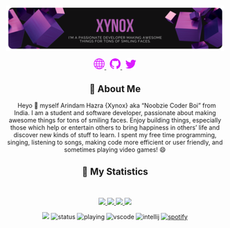 <div align = "center">

<p align="center">
    <a href="https://www.xynox.codes/">
        <img src="./assets/banner.svg" />
    </a>
</p>
<p align="center">
    <a href="https://www.xynox.codes/">
        <img src="./assets/icons/header/website.svg" width="25px" />
    </a>
    &nbsp;
    <a href="https://github.com/XynoxTheDev/">
        <img src="./assets/icons/header/github.svg" width="25px" />
    </a>
    &nbsp;
    <a href="https://twitter.com/Arindamz03/">
        <img src="./assets/icons/header/twitter.svg" width="25px" />
    </a>
</p>



## :bust_in_silhouette: About Me
&nbsp;
Heyo 👋 myself Arindam Hazra {Xynox} aka “Noobzie Coder Boi” from India. I am a student and software developer, passionate about making awesome things for tons of smiling faces. Enjoy building things, especially those which help or entertain others to bring happiness in others’ life and discover new kinds of stuff to learn. I spent my free time programming, singing, listening to songs, making code more efficient or user friendly, and sometimes playing video games! 😄

## 🔖 My Statistics
&nbsp;
<p align="center">
    <a href="https://github.com/XynoxTheDev/">
        <img src="https://github-readme-stats.vercel.app/api?username=XynoxTheDev&hide=issues,prs&count_private=true&show_owner=true&show_icons=true&bg_color=0d1117&title_color=ffffff&text_color=ffffff&icon_color=db1cff&hide_border=true/" />
    </a>
    <a href="https://github.com/XynoxTheDev/">
        <img src="https://github-readme-stats.vercel.app/api/top-langs/?username=XynoxTheDev&layout=compact&count_private=true&langs_count=8&card_width=445&bg_color=0d1117&title_color=ffffff&text_color=ffffff&icon_color=db1cff&hide_border=true/" />
    </a>
    <a href="https://github.com/XynoxTheDev/">
        <img src="https://github-readme-streak-stats.herokuapp.com?user=XynoxTheDev&hide_border=true&background=0D1117&currStreakLabel=FFFFFF&sideLabels=FFFFFF&currStreakNum=FFFFFF&dates=FFFFFF&sideNums=FFFFFF&fire=db1cff&ring=db1cff&stroke=FFFFFFFF)](https://git.io/streak-stats" />
    </a>
        <a href="https://open.spotify.com/user/zrei8evwinfjy9d27fjon68hh?si=eed83da070104091">
        <img src="https://spotify-github-profile.vercel.app/api/view?uid=zrei8evwinfjy9d27fjon68hh&cover_image=true&theme=novatorem" width="500px"/>
    </a>
</p>

![](https://komarev.com/ghpvc/?username=ItsJustMyron&style=flat-square)
![status](https://dev.discordprofiles.me/badge/status/427872440694210560?style=flat-square)
![playing](https://dev.discordprofiles.me/badge/playing/427872440694210560?style=flat-square)
![vscode](https://dev.discordprofiles.me/badge/vscode/427872440694210560?style=flat-square)
![intellij](https://dev.discordprofiles.me/badge/intellij/427872440694210560?style=flat-square)
[![spotify](https://dev.discordprofiles.me/badge/spotify/427872440694210560?style=flat-square)](https://dev.discordprofiles.me/openspotify/427872440694210560?style=flat-square)
    
</div>
